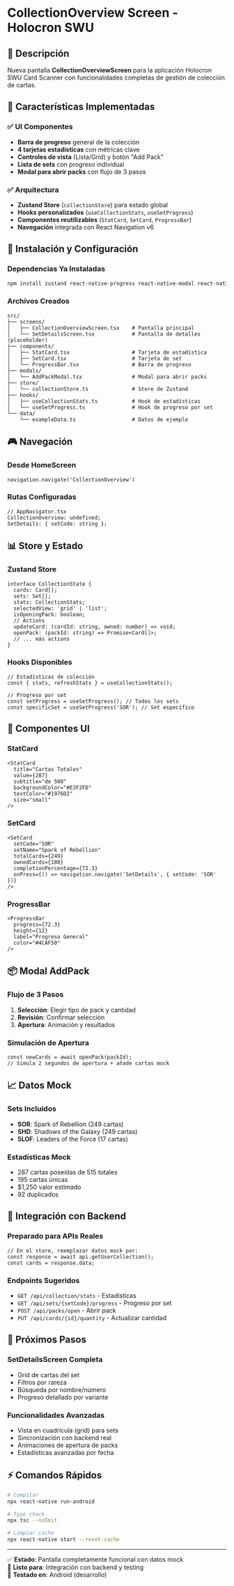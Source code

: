 # CollectionOverview Screen - Holocron SWU

## 🎯 Descripción
Nueva pantalla **CollectionOverviewScreen** para la aplicación Holocron SWU Card Scanner con funcionalidades completas de gestión de colección de cartas.

## 📱 Características Implementadas

### ✅ UI Componentes
- **Barra de progreso** general de la colección
- **4 tarjetas estadísticas** con métricas clave
- **Controles de vista** (Lista/Grid) y botón "Add Pack"
- **Lista de sets** con progreso individual
- **Modal para abrir packs** con flujo de 3 pasos

### ✅ Arquitectura
- **Zustand Store** (`collectionStore`) para estado global
- **Hooks personalizados** (`useCollectionStats`, `useSetProgress`)
- **Componentes reutilizables** (`StatCard`, `SetCard`, `ProgressBar`)
- **Navegación** integrada con React Navigation v6

## 🚀 Instalación y Configuración

### Dependencias Ya Instaladas
```bash
npm install zustand react-native-progress react-native-modal react-native-paper @react-native-picker/picker
```

### Archivos Creados
```
src/
├── screens/
│   ├── CollectionOverviewScreen.tsx    # Pantalla principal
│   └── SetDetailsScreen.tsx            # Pantalla de detalles (placeholder)
├── components/
│   ├── StatCard.tsx                    # Tarjeta de estadística
│   ├── SetCard.tsx                     # Tarjeta de set
│   └── ProgressBar.tsx                 # Barra de progreso
├── modals/
│   └── AddPackModal.tsx                # Modal para abrir packs
├── store/
│   └── collectionStore.ts              # Store de Zustand
├── hooks/
│   ├── useCollectionStats.ts           # Hook de estadísticas
│   └── useSetProgress.ts               # Hook de progreso por set
└── data/
    └── exampleData.ts                  # Datos de ejemplo
```

## 🎮 Navegación

### Desde HomeScreen
```tsx
navigation.navigate('CollectionOverview')
```

### Rutas Configuradas
```tsx
// AppNavigator.tsx
CollectionOverview: undefined;
SetDetails: { setCode: string };
```

## 📊 Store y Estado

### Zustand Store
```tsx
interface CollectionState {
  cards: Card[];
  sets: Set[];
  stats: CollectionStats;
  selectedView: 'grid' | 'list';
  isOpeningPack: boolean;
  // Actions
  updateCard: (cardId: string, owned: number) => void;
  openPack: (packId: string) => Promise<Card[]>;
  // ... más actions
}
```

### Hooks Disponibles
```tsx
// Estadísticas de colección
const { stats, refreshStats } = useCollectionStats();

// Progreso por set
const setProgress = useSetProgress(); // Todos los sets
const specificSet = useSetProgress('SOR'); // Set específico
```

## 🎨 Componentes UI

### StatCard
```tsx
<StatCard
  title="Cartas Totales"
  value={287}
  subtitle="de 500"
  backgroundColor="#E3F2FD"
  textColor="#1976D2"
  size="small"
/>
```

### SetCard
```tsx
<SetCard
  setCode="SOR"
  setName="Spark of Rebellion"
  totalCards={249}
  ownedCards={180}
  completionPercentage={72.3}
  onPress={() => navigation.navigate('SetDetails', { setCode: 'SOR' })}
/>
```

### ProgressBar
```tsx
<ProgressBar
  progress={72.3}
  height={12}
  label="Progreso General"
  color="#4CAF50"
/>
```

## 📦 Modal AddPack

### Flujo de 3 Pasos
1. **Selección**: Elegir tipo de pack y cantidad
2. **Revisión**: Confirmar selección
3. **Apertura**: Animación y resultados

### Simulación de Apertura
```tsx
const newCards = await openPack(packId);
// Simula 2 segundos de apertura + añade cartas mock
```

## 📈 Datos Mock

### Sets Incluidos
- **SOR**: Spark of Rebellion (249 cartas)
- **SHD**: Shadows of the Galaxy (249 cartas)  
- **5LOF**: Leaders of the Force (17 cartas)

### Estadísticas Mock
- 287 cartas poseídas de 515 totales
- 195 cartas únicas
- $1,250 valor estimado
- 92 duplicados

## 🔗 Integración con Backend

### Preparado para APIs Reales
```tsx
// En el store, reemplazar datos mock por:
const response = await api.getUserCollection();
const cards = response.data;
```

### Endpoints Sugeridos
- `GET /api/collection/stats` - Estadísticas
- `GET /api/sets/{setCode}/progress` - Progreso por set
- `POST /api/packs/open` - Abrir pack
- `PUT /api/cards/{id}/quantity` - Actualizar cantidad

## 🎯 Próximos Pasos

### SetDetailsScreen Completa
- Grid de cartas del set
- Filtros por rareza
- Búsqueda por nombre/número
- Progreso detallado por variante

### Funcionalidades Avanzadas
- Vista en cuadrícula (grid) para sets
- Sincronización con backend real
- Animaciones de apertura de packs
- Estadísticas avanzadas por fecha

## ⚡ Comandos Rápidos

```bash
# Compilar
npx react-native run-android

# Type check
npx tsc --noEmit

# Limpiar cache
npx react-native start --reset-cache
```

---

✅ **Estado**: Pantalla completamente funcional con datos mock  
🚀 **Listo para**: Integración con backend y testing  
📱 **Testado en**: Android (desarrollo)
